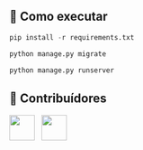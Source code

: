## 🚀 Como executar

```python
pip install -r requirements.txt

python manage.py migrate

python manage.py runserver
```


## 🤝 Contribuídores
<a href="https://github.com/JoaoOLMdev"><img src="https://github.com/JoaoOLMdev.png" width="45" height="45"></a> &nbsp;
<a href="https://github.com/angelogluz"><img src="https://github.com/angelogluz.png" width="45" height="45"></a> &nbsp;
